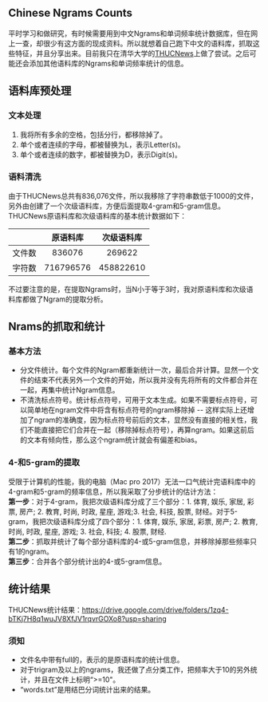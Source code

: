 ## Chinese Ngrams Counts 

平时学习和做研究，有时候需要用到中文Ngrams和单词频率统计数据库，但在网上一查，却很少有这方面的现成资料。所以就想着自己跑下中文的语料库，抓取这些特征，并且分享出来。目前我只在清华大学的[THUCNews](http://thuctc.thunlp.org/#获取链接)上做了尝试。之后可能还会添加其他语料库的Ngrams和单词频率统计的信息。


## 语料库预处理
### 文本处理
1. 我将所有多余的空格，包括分行，都移除掉了。
2. 单个或者连续的字母，都被替换为L，表示Letter(s)。
3. 单个或者连续的数字，都被替换为D，表示Digit(s)。

### 语料清洗
由于THUCNews总共有836,076文件，所以我移除了字符串数低于1000的文件，另外由创建了一个次级语料库，方便后面提取4-gram和5-gram信息。THUCNews原语料库和次级语料库的基本统计数据如下：

|  | 原语料库 | 次级语料库 | 
| :---: | :---: | :---: |
| 文件数 | 836076| 269622 |
| 字符数 | 716796576 | 458822610 |


不过要注意的是，在提取Ngrams时，当N小于等于3时，我对原语料库和次级语料库都做了Ngram的提取分析。


## Nrams的抓取和统计
### 基本方法
- 分文件统计。每个文件的Ngram都重新统计一次，最后合并计算。显然一个文件的结束不代表另外一个文件的开始，所以我并没有先将所有的文件都合并在一起，再集中统计Ngram信息。
- 不清洗标点符号。统计标点符号，可用于文本生成。如果不需要标点符号，可以简单地在ngram文件中将含有标点符号的ngram移除掉 -- 这样实际上还增加了ngram的准确度，因为标点符号前后的文本，显然没有直接的相关性，我们不能直接把它们合并在一起（移除掉标点符号），再算ngram。如果这前后的文本有倾向性，那么这个ngram统计就会有偏差和bias。

### 4-和5-gram的提取
受限于计算机的性能，我的电脑（Mac pro 2017）无法一口气统计完语料库中的4-gram和5-gram的频率信息，所以我采取了分步统计的估计方法：
<br>**第一步**：对于4-gram，我把次级语料库分成了三个部分：1. 体育, 娱乐, 家居, 彩票, 房产; 2. 教育, 时尚, 时政, 星座, 游戏;3. 社会, 科技, 股票, 财经。对于5-gram，我把次级语料库分成了四个部分：1. 体育, 娱乐, 家居, 彩票, 房产; 2. 教育, 时尚, 时政, 星座, 游戏; 3. 社会, 科技; 4. 股票, 财经.
<br>**第二步**：抓取并统计了每个部分语料库的4-或5-gram信息，并移除掉那些频率只有1的ngram。
<br>**第三步**：合并各个部分统计出的4-或5-gram信息。




## 统计结果
THUCNews统计结果：https://drive.google.com/drive/folders/1zq4-bTKj7H8q1wuJV8XfJV1rqvrGOXo8?usp=sharing
### 须知
- 文件名中带有full的，表示的是原语料库的统计信息。
- 对于trigram及以上的ngrams，我还做了点分类工作，把频率大于10的另外统计，并且在文件上标明“>=10"。
- “words.txt”是用结巴分词统计出来的结果。

